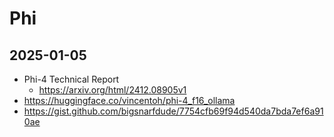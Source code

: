 # Phi

## 2025-01-05

- Phi-4 Technical Report
  - https://arxiv.org/html/2412.08905v1
- https://huggingface.co/vincentoh/phi-4_f16_ollama
- https://gist.github.com/bigsnarfdude/7754cfb69f94d540da7bda7ef6a910ae
